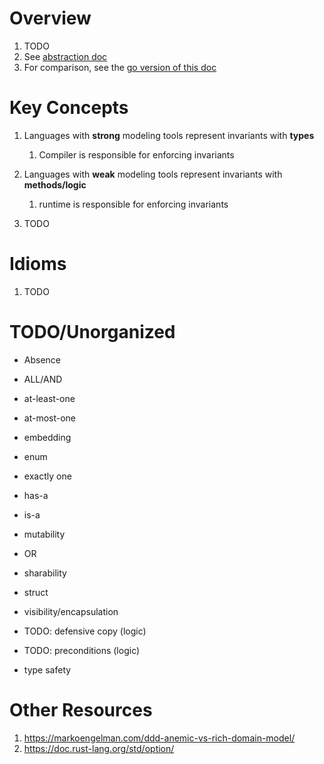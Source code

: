 # Overview
1. TODO
1. See [abstraction doc](./abstraction.md)
1. For comparison, see the [go version of this doc](../golang/modeling.md)


# Key Concepts
1. Languages with **strong** modeling tools represent invariants with **types**
    1. Compiler is responsible for enforcing invariants
1. Languages with **weak** modeling tools represent invariants with **methods/logic**
    1. runtime is responsible for enforcing invariants

1. TODO


# Idioms
1. TODO


# TODO/Unorganized
- Absence
- ALL/AND
- at-least-one
- at-most-one
- embedding
- enum
- exactly one
- has-a
- is-a
- mutability
- OR
- sharability
- struct
- visibility/encapsulation
- TODO: defensive copy (logic)
- TODO: preconditions (logic)

- type safety

# Other Resources
1. https://markoengelman.com/ddd-anemic-vs-rich-domain-model/
1. https://doc.rust-lang.org/std/option/